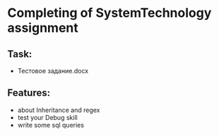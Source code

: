 # Completing of SystemTechnology assignment

## Task:
* Тестовое задание.docx

## Features:
* about Inheritance and regex
* test your Debug skill
* write some sql queries

